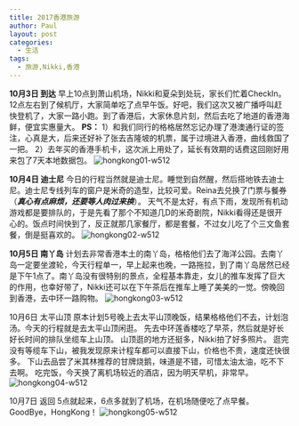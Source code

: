 ```yaml
---
title: 2017香港旅游
author: Paul
layout: post
categories:
  - 生活
tags:
  - 旅游,Nikki,香港
---
```


**10月3日 到达**
早上10点到萧山机场，Nikki和夏朵到处玩，家长们忙着CheckIn。12点左右到了候机厅，大家简单吃了点早午饭。好吧，我们这次又被广播呼叫赶快登机了，大家一路小跑。到了香港后，大家休息片刻，然后去吃了地道的香港海鲜，便宜实惠量大。
__PS：__
1）和我们同行的格格居然忘记办理了港澳通行证的签注，心真是大，后来还好补了张去吉隆坡的机票，属于过境进入香港，曲线救国了一把。
2）去年买的香港手机卡，这次派上用处了，延长有效期的话费这回刚好用来包了7天本地数据包。
![hongkong01-w512](http://img7.chztv.com/2017-1012/hongkong01.jpg)

**10月4日 迪士尼**
今日的行程当然就是迪士尼。睡觉到自然醒，然后搭地铁去迪士尼。迪士尼专线列车的窗户是米奇的造型，比较可爱。Reina去兑换了门票与餐券（***真心有点麻烦，还要等人肉过来换***）。
天气不是太好，有点下雨，发现所有机动游戏都是要排队的，于是先看了那个不知道几D的米奇剧院，Nikki看得还是很开心的。饭点时间快到了，反正就那几家餐厅，都是套餐，不过女儿吃了个三文鱼套餐，倒是挺喜欢的。
![hongkong02-w512](http://img7.chztv.com/2017-1012/hongkong02.jpg)


**10月5日 南丫岛**
计划去非常香港本土的南丫岛，格格他们去了海洋公园。去南丫岛一定要坐渡轮，今天行程单一，早上起来也晚，一路拖拉，到了南丫岛居然已经是下午1点了。南丫岛没有很特别的景点，全程基本靠走，女儿的推车发挥了巨大的作用，也幸好带了，Nikki还可以在下午茶后在推车上睡了美美的一觉。傍晚回到香港，去中环一路购物。
![hongkong03-w512](http://img7.chztv.com/2017-1012/hongkong03.jpg)


10月6日 太平山顶
原本计划5号晚上去太平山顶晚饭，结果格格他们不去，计划泡汤。今天的行程就是去太平山顶闲逛。
先去中环莲香楼吃了早茶，然后就是好长好长时间的排队坐缆车上山顶。
山顶逛的地方还挺多，Nikki拍了好多照片。
逛完没有等缆车下山，被我发现原来计程车都可以直接下山，价格也不贵，速度还快很多。
下山去品尝了米其林推荐的甘牌烧鹅，味道是不错，可惜太油太油，吃不下去啊。
吃完饭，今天换了离机场较近的酒店，因为明天早机，非常早。
![hongkong04-w512](http://img7.chztv.com/2017-1012/hongkong04.jpg)


10月7日 返回
5点就起来，6点多就到了机场，在机场随便吃了点早餐。GoodBye，HongKong！
![hongkong05-w512](http://img7.chztv.com/2017-1012/hongkong05.jpg)

